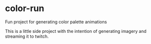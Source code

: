 # color-run
Fun project for generating color palette animations

This is a little side project with the intention of generating imagery and streaming it to twitch.
